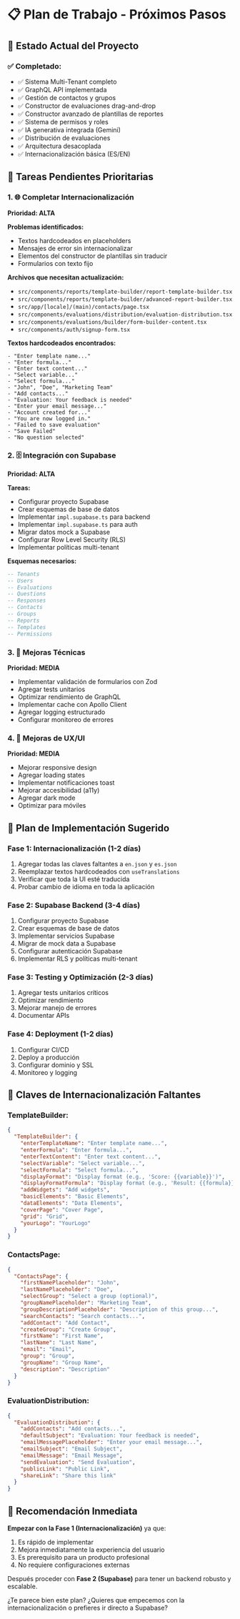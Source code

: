 # 📋 Plan de Trabajo - Próximos Pasos

## 🎯 Estado Actual del Proyecto

### ✅ **Completado:**
- ✅ Sistema Multi-Tenant completo
- ✅ GraphQL API implementada
- ✅ Gestión de contactos y grupos
- ✅ Constructor de evaluaciones drag-and-drop
- ✅ Constructor avanzado de plantillas de reportes
- ✅ Sistema de permisos y roles
- ✅ IA generativa integrada (Gemini)
- ✅ Distribución de evaluaciones
- ✅ Arquitectura desacoplada
- ✅ Internacionalización básica (ES/EN)

## 🚧 **Tareas Pendientes Prioritarias**

### 1. **🌐 Completar Internacionalización**
**Prioridad: ALTA**

**Problemas identificados:**
- Textos hardcodeados en placeholders
- Mensajes de error sin internacionalizar
- Elementos del constructor de plantillas sin traducir
- Formularios con texto fijo

**Archivos que necesitan actualización:**
- `src/components/reports/template-builder/report-template-builder.tsx`
- `src/components/reports/template-builder/advanced-report-builder.tsx`
- `src/app/[locale]/(main)/contacts/page.tsx`
- `src/components/evaluations/distribution/evaluation-distribution.tsx`
- `src/components/evaluations/builder/form-builder-content.tsx`
- `src/components/auth/signup-form.tsx`

**Textos hardcodeados encontrados:**
```
- "Enter template name..."
- "Enter formula..."
- "Enter text content..."
- "Select variable..."
- "Select formula..."
- "John", "Doe", "Marketing Team"
- "Add contacts..."
- "Evaluation: Your feedback is needed"
- "Enter your email message..."
- "Account created for..."
- "You are now logged in."
- "Failed to save evaluation"
- "Save Failed"
- "No question selected"
```

### 2. **🗄️ Integración con Supabase**
**Prioridad: ALTA**

**Tareas:**
- Configurar proyecto Supabase
- Crear esquemas de base de datos
- Implementar `impl.supabase.ts` para backend
- Implementar `impl.supabase.ts` para auth
- Migrar datos mock a Supabase
- Configurar Row Level Security (RLS)
- Implementar políticas multi-tenant

**Esquemas necesarios:**
```sql
-- Tenants
-- Users
-- Evaluations
-- Questions
-- Responses
-- Contacts
-- Groups
-- Reports
-- Templates
-- Permissions
```

### 3. **🔧 Mejoras Técnicas**
**Prioridad: MEDIA**

- Implementar validación de formularios con Zod
- Agregar tests unitarios
- Optimizar rendimiento de GraphQL
- Implementar cache con Apollo Client
- Agregar logging estructurado
- Configurar monitoreo de errores

### 4. **📱 Mejoras de UX/UI**
**Prioridad: MEDIA**

- Mejorar responsive design
- Agregar loading states
- Implementar notificaciones toast
- Mejorar accesibilidad (a11y)
- Agregar dark mode
- Optimizar para móviles

## 🎯 **Plan de Implementación Sugerido**

### **Fase 1: Internacionalización (1-2 días)**
1. Agregar todas las claves faltantes a `en.json` y `es.json`
2. Reemplazar textos hardcodeados con `useTranslations`
3. Verificar que toda la UI esté traducida
4. Probar cambio de idioma en toda la aplicación

### **Fase 2: Supabase Backend (3-4 días)**
1. Configurar proyecto Supabase
2. Crear esquemas de base de datos
3. Implementar servicios Supabase
4. Migrar de mock data a Supabase
5. Configurar autenticación Supabase
6. Implementar RLS y políticas multi-tenant

### **Fase 3: Testing y Optimización (2-3 días)**
1. Agregar tests unitarios críticos
2. Optimizar rendimiento
3. Mejorar manejo de errores
4. Documentar APIs

### **Fase 4: Deployment (1-2 días)**
1. Configurar CI/CD
2. Deploy a producción
3. Configurar dominio y SSL
4. Monitoreo y logging

## 📝 **Claves de Internacionalización Faltantes**

### **TemplateBuilder:**
```json
{
  "TemplateBuilder": {
    "enterTemplateName": "Enter template name...",
    "enterFormula": "Enter formula...",
    "enterTextContent": "Enter text content...",
    "selectVariable": "Select variable...",
    "selectFormula": "Select formula...",
    "displayFormat": "Display format (e.g., 'Score: {{variable}}')",
    "displayFormatFormula": "Display format (e.g., 'Result: {{formula}}')",
    "addWidgets": "Add widgets",
    "basicElements": "Basic Elements",
    "dataElements": "Data Elements",
    "coverPage": "Cover Page",
    "grid": "Grid",
    "yourLogo": "YourLogo"
  }
}
```

### **ContactsPage:**
```json
{
  "ContactsPage": {
    "firstNamePlaceholder": "John",
    "lastNamePlaceholder": "Doe",
    "selectGroup": "Select a group (optional)",
    "groupNamePlaceholder": "Marketing Team",
    "groupDescriptionPlaceholder": "Description of this group...",
    "searchContacts": "Search contacts...",
    "addContact": "Add Contact",
    "createGroup": "Create Group",
    "firstName": "First Name",
    "lastName": "Last Name",
    "email": "Email",
    "group": "Group",
    "groupName": "Group Name",
    "description": "Description"
  }
}
```

### **EvaluationDistribution:**
```json
{
  "EvaluationDistribution": {
    "addContacts": "Add contacts...",
    "defaultSubject": "Evaluation: Your feedback is needed",
    "emailMessagePlaceholder": "Enter your email message...",
    "emailSubject": "Email Subject",
    "emailMessage": "Email Message",
    "sendEvaluation": "Send Evaluation",
    "publicLink": "Public Link",
    "shareLink": "Share this link"
  }
}
```

## 🚀 **Recomendación Inmediata**

**Empezar con la Fase 1 (Internacionalización)** ya que:
1. Es rápido de implementar
2. Mejora inmediatamente la experiencia del usuario
3. Es prerequisito para un producto profesional
4. No requiere configuraciones externas

Después proceder con **Fase 2 (Supabase)** para tener un backend robusto y escalable.

¿Te parece bien este plan? ¿Quieres que empecemos con la internacionalización o prefieres ir directo a Supabase?
